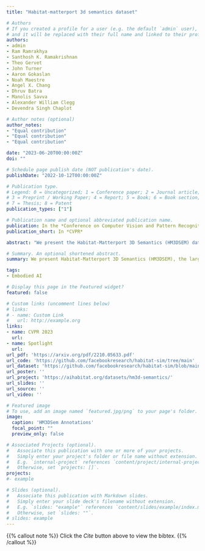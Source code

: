 ```yaml
---
title: "Habitat-matterport 3d semantics dataset"

# Authors
# If you created a profile for a user (e.g. the default `admin` user), write the username (folder name) here 
# and it will be replaced with their full name and linked to their profile.
authors:
- admin
- Ram Ramrakhya
- Santhosh K. Ramakrishnan
- Theo Gervet
- John Turner
- Aaron Gokaslan
- Noah Maestre
- Angel X. Chang
- Dhruv Batra
- Manolis Savva
- Alexander William Clegg
- Devendra Singh Chaplot

# Author notes (optional)
author_notes:
- "Equal contribution"
- "Equal contribution"
- "Equal contribution"

date: "2023-06-20T00:00:00Z"
doi: ""

# Schedule page publish date (NOT publication's date).
publishDate: "2022-10-12T00:00:00Z"

# Publication type.
# Legend: 0 = Uncategorized; 1 = Conference paper; 2 = Journal article;
# 3 = Preprint / Working Paper; 4 = Report; 5 = Book; 6 = Book section;
# 7 = Thesis; 8 = Patent
publication_types: ["1"]

# Publication name and optional abbreviated publication name.
publication: In the *Conference on Computer Vision and Pattern Recognition 2023*
publication_short: In *CVPR*

abstract: "We present the Habitat-Matterport 3D Semantics (HM3DSEM) dataset. HM3DSEM is the largest dataset of 3D real-world spaces with densely annotated semantics that is currently available to the academic community. It consists of 142,646 object instance annotations across 216 3D spaces and 3,100 rooms within those spaces. The scale, quality, and diversity of object annotations far exceed those of prior datasets. A key difference setting apart HM3DSEM from other datasets is the use of texture information to annotate pixel-accurate object boundaries. We demonstrate the effectiveness of HM3DSEM dataset for the Object Goal Navigation task using different methods. Policies trained using HM3DSEM perform outperform those trained on prior datasets. Introduction of HM3DSEM in the Habitat ObjectNav Challenge lead to an increase in participation from 400 submissions in 2021 to 1022 submissions in 2022."

# Summary. An optional shortened abstract.
summary: We present Habitat-Matterport 3D Semantics (HM3DSEM), the largest dataset of 3D real-world spaces with densely annotated semantics.

tags:
- Embodied AI

# Display this page in the Featured widget?
featured: false

# Custom links (uncomment lines below)
# links:
# - name: Custom Link
#   url: http://example.org
links:
- name: CVPR 2023
  url: 
- name: Spotlight
  url: 
url_pdf: 'https://arxiv.org/pdf/2210.05633.pdf'
url_code: 'https://github.com/facebookresearch/habitat-sim/tree/main'
url_dataset: 'https://github.com/facebookresearch/habitat-sim/blob/main/DATASETS.md#habitat-matterport-3d-research-dataset-hm3d'
url_poster: ''
url_project: 'https://aihabitat.org/datasets/hm3d-semantics/'
url_slides: ''
url_source: ''
url_video: ''

# Featured image
# To use, add an image named `featured.jpg/png` to your page's folder. 
image: 
  caption: 'HM3DSem Annotations'
  focal_point: ""
  preview_only: false

# Associated Projects (optional).
#   Associate this publication with one or more of your projects.
#   Simply enter your project's folder or file name without extension.
#   E.g. `internal-project` references `content/project/internal-project/index.md`.
#   Otherwise, set `projects: []`.
projects:
#- example

# Slides (optional).
#   Associate this publication with Markdown slides.
#   Simply enter your slide deck's filename without extension.
#   E.g. `slides: "example"` references `content/slides/example/index.md`.
#   Otherwise, set `slides: ""`.
# slides: example
---
```


{{% callout note %}}
Click the *Cite* button above to view the bibtex.
{{% /callout %}}